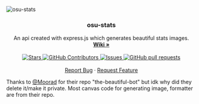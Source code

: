 ![osu-stats](https://socialify.git.ci/AiverAiva/osu-stats/image?description=1&font=Raleway&language=1&name=1&owner=1&pattern=Charlie%20Brown&theme=Dark)

<div align="center">
  <h3 align="center">osu-stats</h3>
  <p align="center">
    An api created with express.js which generates beautiful stats images.
    <br />
    <a href="https://github.com/AiverAiva/osu-stats/wiki"><strong>Wiki »</strong></a>
    <br />
    <br />
    <a href="https://github.com/AiverAiva/osu-stats">
      <img alt="Stars" src="https://img.shields.io/github/stars/AiverAiva/osu-stats" />
    </a>
    <a href="https://github.com/AiverAiva/osu-stats/graphs/contributors">
      <img alt="GitHub Contributors" src="https://img.shields.io/github/contributors/AiverAiva/osu-stats" />
    </a>
    <a href="https://github.com/AiverAiva/osu-stats/issues">
      <img alt="Issues" src="https://img.shields.io/github/issues/AiverAiva/osu-stats?color=0088ff" />
    </a>
    <a href="https://github.com/AiverAiva/osu-stats/pulls">
      <img alt="GitHub pull requests" src="https://img.shields.io/github/issues-pr/AiverAiva/osu-stats?color=0088ff" />
    </a>
    <br />
    <br />
    <!-- <a href="https://github.com/AiverAiva/osu-stats">View Demo</a> -->
    <!-- · -->
    <a href="https://github.com/AiverAiva/osu-stats/issues">Report Bug</a>
    ·
    <a href="https://github.com/AiverAiva/osu-stats/issues">Request Feature</a>
  </p>
</div>


Thanks to [@Moorad](https://github.com/Moorad/) for their repo "the-beautiful-bot" but idk why did they delete it/make it private.
Most canvas code for generating image, formatter are from their repo.

